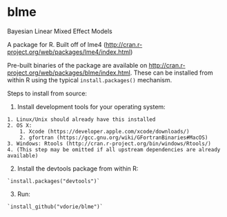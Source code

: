 blme
====

Bayesian Linear Mixed Effect Models

A package for R. Built off of lme4 (http://cran.r-project.org/web/packages/lme4/index.html)

Pre-built binaries of the package are available on http://cran.r-project.org/web/packages/blme/index.html. These can be installed from within R using the typical `install.packages()` mechanism.

Steps to install from source:

  1. Install development tools for your operating system:

    1. Linux/Unix should already have this installed
    2. OS X:
        1. Xcode (https://developer.apple.com/xcode/downloads/)
        2. gfortran (https://gcc.gnu.org/wiki/GFortranBinaries#MacOS)
    3. Windows: Rtools (http://cran.r-project.org/bin/windows/Rtools/)
    4. (This step may be omitted if all upstream dependencies are already available)

  2. Install the devtools package from within R:

    `install.packages("devtools")`

  3. Run:

    `install_github("vdorie/blme")`
